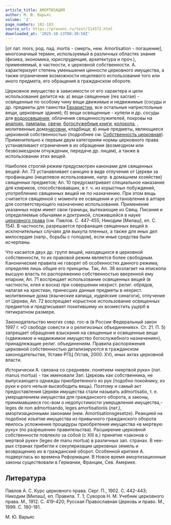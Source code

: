 ```yaml
---
article_title: АМОРТИЗАЦИЯ
author: М. Ю. Варьяс
volume: '2'
page_numbers: 182-183
source_url: https://pravenc.ru/text/114572.html
downloaded_at: '2025-10-13T08:30:58Z'
---
```


[от лат. mors, род. пад. mortis - смерть, нем. Amortisation - погашение], многозначный термин, используемый в различных областях знания (физика, экономика, юриспруденция, архитектура и проч.), применяемый, в частности, к церковной собственности. А. характеризует степень уменьшения ценности церковного имущества, а также ограничение возможности нецелевого использования того или иного предмета, его обращения в гражданском обороте.

Церковное имущество в зависимости от его характера и цели использования делится на: а) вещи священные (res sacrae) - освященные по особому чину вещи движимые и недвижимые (сосуды и др. предметы для таинства [Евхаристии](https://pravenc.ru/text/Евхаристия.html), все остальные напрестольные вещи, церковные здания); б) вещи освященные - купели и др. сосуды для [водоосвящения](https://pravenc.ru/text/водоосвящения.html), облачения священнослужителей, покровы на [аналоях](https://pravenc.ru/text/Аналой.html), [лампады](https://pravenc.ru/text/лампады.html), [свечи](https://pravenc.ru/text/свечи.html), [богослужебные книги](<https://pravenc.ru/text/богослужебные книги.html>), [колокола](https://pravenc.ru/text/колокола.html), , молитвенные дома[часовни](https://pravenc.ru/text/часовни.html), кладбища; в) иные предметы, являющиеся церковной собственностью (подробнее см. [Собственность церковная](<https://pravenc.ru/text/Собственность церковная.html>)). Применительно к первым двум категориям нормы церковного права устанавливают ограничения в их обращении (возмездном или безвозмездном отчуждении, передаче др. лицам), а также в использовании этих вещей.

Наиболее строгий режим предусмотрен канонами для священных вещей: Ап. 73 устанавливает санкцию в виде отлучения от Церкви за профанацию (нецелевое использование, напр. в домашнем хозяйстве) священных предметов; Ап. 10 предусматривает специальное наказание для клириков, способствовавших, в т. ч. из корыстных побуждений, употреблению священных вещей не по назначению. При этом вещь считается священной с момента ее освящения и установления в алтаре для соответствующего назначению использования. Применение указанных норм имеет свои границы, вытекающие из Свящ. Писания и определяемые обычаями и доктриной, сложившейся в науке [церковного права](<https://pravenc.ru/text/церковного права.html>) (см. Павлов. С. 447-455; Никодим [Милаш], еп. С. 154). В частности, разрешается профанация священных вещей в исключительных случаях для выкупа пленных, а также для иных дел милосердия (напр., борьбы с голодом), если иные средства были исчерпаны.

Что касается двух др. групп вещей, находящихся в церковной собственности, то их правовой режим является более свободным. Канонические правила не говорят об особенностях данного режима, определяя лишь общие его принципы. Так, Ап. 38 возлагает на епископа высшую власть по распоряжению собственностью вверенной ему епархии, Ап. 71 воспрещает использование освященных вещей (в частности, елея и воска) при совершении нехрист. религ. обрядов, налагая на христиан, принесших данные предметы в нехрист. молитвенные дома (языческие капища, иудейские синагоги), отлучение от Церкви, Ап. 72 воспрещает корыстное использование освященных предметов и предписывает похитившему их возместить ущерб в пятикратном размере.

Законодательство многих совр. гос-в (в России Федеральный закон 1997 г. «О свободе совести и о религиозных объединениях». Ст. 21. П. 5) запрещает обращение взыскания на священные и освященные вещи («движимое и недвижимое имущество богослужебного назначения»), принадлежащие религ. объединениям. Правила распоряжения церковной собственностью детализируются в гражданском законодательстве, Уставе РПЦ (Устав, 2000. XV), иных актах церковной власти.

Исторически А. связана со средневек. понятием «мертвой руки» (лат. manus mortua) - так именовали Зап. Церковь как собственника, не выпускающего однажды приобретенного из рук (подобно покойнику, из руки к-рого нельзя высвободить вещь). Поэтому и самый акт предоставления Церкви имущества стали называть admortisatio, т. е. умерщвлением имущества для гражданского оборота, а законы, принимавшиеся гос-вом о недопустимости умерщвления имущества,- leges de non admortisando, leges amortisationis (лат.), амортизационными законами (нем. Amortisationsgesetze). Реакцией на подобное изъятие имущества из привычного гражданского оборота явилось усложнение процедуры приобретения имущества «в мертвую руку» (по разрешению правительства). Расширение церковной собственности повлекло за собой (с XIII в.) принятие «законов о мертвой руке» (leges de manu mortua) в различных зап. странах. В нек-рых странах прибегли к секуляризации церковных земель и возвращению их в гражданский оборот. Особенной критике А. подверглась во времена Реформации. В Новое время амортизационные законы существовали в Германии, Франции, Сев. Америке.

## Литература

Павлов А. С. Курс церковного права. Серг. П., 1902. С. 442-443; Никодим [Милаш], еп. Правила. Т. 1; Суворов Н. М. Учебник церковного права. М., 1912. С. 419-420; Русская Православная Церковь и право. М., 1999. С. 180-181.

М. Ю. Варьяс
